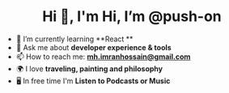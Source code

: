 <h1 align="center">Hi 👋, I'm Hi, I’m @push-on</h1>

- 🌱 I’m currently learning  **React **
- 💬 Ask me about **developer experience & tools**
- 📫 How to reach me: **mh.imranhossain@gmail.com**
- 🌍 I love **traveling, painting and philosophy**
- 🖥 In free time I'm **Listen to Podcasts or Music**
